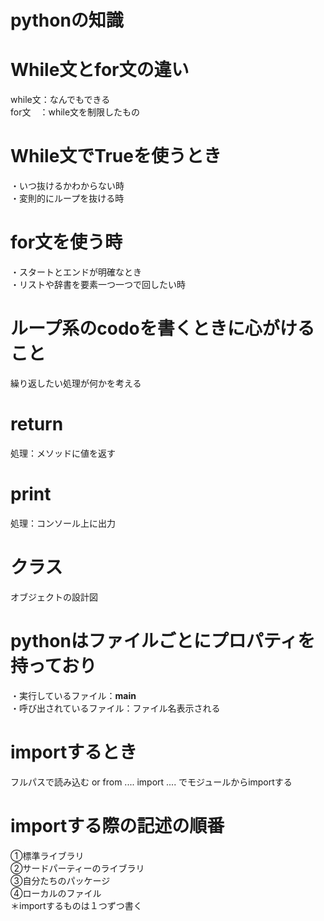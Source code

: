 # pythonの知識
# While文とfor文の違い
  while文：なんでもできる  
  for文　：while文を制限したもの  

# While文でTrueを使うとき
 ・いつ抜けるかわからない時  
 ・変則的にループを抜ける時  

# for文を使う時
 ・スタートとエンドが明確なとき  
 ・リストや辞書を要素一つ一つで回したい時  

# ループ系のcodoを書くときに心がけること  
 繰り返したい処理が何かを考える  

# return
 処理：メソッドに値を返す

# print
 処理：コンソール上に出力

# クラス
 オブジェクトの設計図  

# pythonはファイルごとにプロパティを持っており
 ・実行しているファイル：__main__  
 ・呼び出されているファイル：ファイル名表示される  

# importするとき
 フルパスで読み込む or from .... import .... でモジュールからimportする  

# importする際の記述の順番
 ①標準ライブラリ  
 ②サードパーティーのライブラリ  
 ③自分たちのパッケージ  
 ④ローカルのファイル  
  ＊importするものは１つずつ書く  
